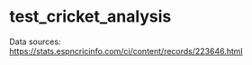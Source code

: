 # test_cricket_analysis
Data sources: https://stats.espncricinfo.com/ci/content/records/223646.html
